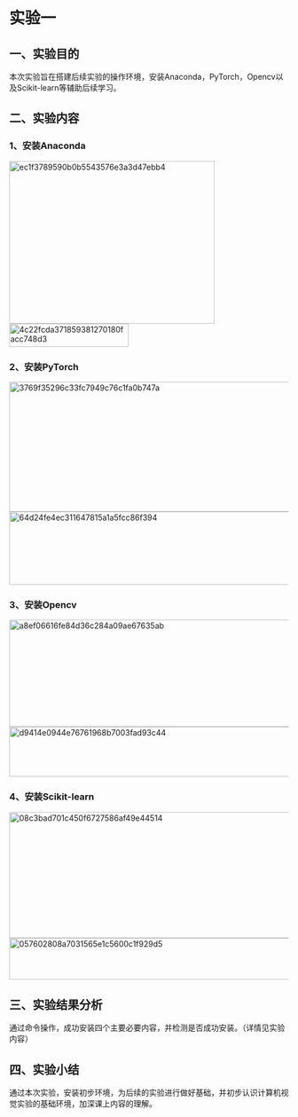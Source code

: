 # 实验一

## 一、实验目的
本次实验旨在搭建后续实验的操作环境，安装Anaconda，PyTorch，Opencv以及Scikit-learn等辅助后续学习。
## 二、实验内容
### 1、安装Anaconda
<div align="left"><img width="370" height="293" alt="ec1f3789590b0b5543576e3a3d47ebb4" src="https://github.com/user-attachments/assets/196c5650-3989-4b5c-a7c0-d7ad178947ed" /><div>

<div align="left"><img width="215" height="42" alt="4c22fcda371859381270180facc748d3" src="https://github.com/user-attachments/assets/5a3937c8-ceb3-4802-b828-3f988c5fb6b5" /><div>
  
### 2、安装PyTorch
<div align="left"><img width="723" height="234" alt="3769f35296c33fc7949c76c1fa0b747a" src="https://github.com/user-attachments/assets/082600d7-4e99-45a0-b980-ba4ab28045e6" /><div>
<div align="left"><img width="506" height="132" alt="64d24fe4ec311647815a1a5fcc86f394" src="https://github.com/user-attachments/assets/81d26b62-ad20-4935-9968-91466d20c9b3" /><div>

### 3、安装Opencv
<div align="left"><img width="537" height="193" alt="a8ef06616fe84d36c284a09ae67635ab" src="https://github.com/user-attachments/assets/1ba1a8f6-5890-41c5-b5f6-66d78d23b732" /><div>
<div align="left"><img width="695" height="90" alt="d9414e0944e76761968b7003fad93c44" src="https://github.com/user-attachments/assets/44fffee9-5bdb-4609-91bd-852c3861be3e" /><div>

### 4、安装Scikit-learn
<div align="left"><img width="716" height="227" alt="08c3bad701c450f6727586af49e44514" src="https://github.com/user-attachments/assets/73ac3c01-c39c-411f-99d5-bc5b1b354e76" /><div>
<div align="left"><img width="740" height="75" alt="057602808a7031565e1c5600c1f929d5" src="https://github.com/user-attachments/assets/e64169da-f8c1-41b5-823d-0c09b600f169" /><div>
  
## 三、实验结果分析
通过命令操作，成功安装四个主要必要内容，并检测是否成功安装。（详情见实验内容）

## 四、实验小结
通过本次实验，安装初步环境，为后续的实验进行做好基础，并初步认识计算机视觉实验的基础环境，加深课上内容的理解。
